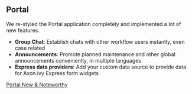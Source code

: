 ## Portal

We re-styled the Portal  application completely and implemented a lot of new features.
 
 * __Group Chat__: Establish chats with other workflow users instantly, even case related
 * __Announcements__: Promote planned maintenance and other global announcements conveniently, in multiple languages
 * __Express data providers__: Add your custom data source to provide data for Axon.ivy Express form widgets

<div class="short-links">
	<a href=/documentation/portal-guide/8.0.2/portal-developer-guide/introduction/index.html#new-and-noteworthy" target="_blank">
	  <i class="fas fa-book"></i> Portal New & Noteworthy
	</a>
</div>
